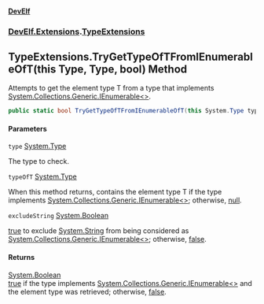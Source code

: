#### [DevElf](README.md 'README')
### [DevElf\.Extensions](DevElf.Extensions.md 'DevElf\.Extensions').[TypeExtensions](TypeExtensions.md 'DevElf\.Extensions\.TypeExtensions')

## TypeExtensions\.TryGetTypeOfTFromIEnumerableOfT\(this Type, Type, bool\) Method

Attempts to get the element type T from a type that implements
[System\.Collections\.Generic\.IEnumerable&lt;&gt;](https://learn.microsoft.com/en-us/dotnet/api/system.collections.generic.ienumerable-1 'System\.Collections\.Generic\.IEnumerable\`1')\.

```csharp
public static bool TryGetTypeOfTFromIEnumerableOfT(this System.Type type, out System.Type? typeOfT, bool excludeString=false);
```
#### Parameters

<a name='DevElf.Extensions.TypeExtensions.TryGetTypeOfTFromIEnumerableOfT(thisSystem.Type,System.Type,bool).type'></a>

`type` [System\.Type](https://learn.microsoft.com/en-us/dotnet/api/system.type 'System\.Type')

The type to check\.

<a name='DevElf.Extensions.TypeExtensions.TryGetTypeOfTFromIEnumerableOfT(thisSystem.Type,System.Type,bool).typeOfT'></a>

`typeOfT` [System\.Type](https://learn.microsoft.com/en-us/dotnet/api/system.type 'System\.Type')

When this method returns, contains the element type T if the type implements
[System\.Collections\.Generic\.IEnumerable&lt;&gt;](https://learn.microsoft.com/en-us/dotnet/api/system.collections.generic.ienumerable-1 'System\.Collections\.Generic\.IEnumerable\`1'); otherwise, [null](https://docs.microsoft.com/en-us/dotnet/csharp/language-reference/keywords/null 'https://docs\.microsoft\.com/en\-us/dotnet/csharp/language\-reference/keywords/null')\.

<a name='DevElf.Extensions.TypeExtensions.TryGetTypeOfTFromIEnumerableOfT(thisSystem.Type,System.Type,bool).excludeString'></a>

`excludeString` [System\.Boolean](https://learn.microsoft.com/en-us/dotnet/api/system.boolean 'System\.Boolean')

[true](https://docs.microsoft.com/en-us/dotnet/csharp/language-reference/builtin-types/bool 'https://docs\.microsoft\.com/en\-us/dotnet/csharp/language\-reference/builtin\-types/bool') to exclude [System\.String](https://learn.microsoft.com/en-us/dotnet/api/system.string 'System\.String') from being considered as
            [System\.Collections\.Generic\.IEnumerable&lt;&gt;](https://learn.microsoft.com/en-us/dotnet/api/system.collections.generic.ienumerable-1 'System\.Collections\.Generic\.IEnumerable\`1'); otherwise, [false](https://docs.microsoft.com/en-us/dotnet/csharp/language-reference/builtin-types/bool 'https://docs\.microsoft\.com/en\-us/dotnet/csharp/language\-reference/builtin\-types/bool')\.

#### Returns
[System\.Boolean](https://learn.microsoft.com/en-us/dotnet/api/system.boolean 'System\.Boolean')  
[true](https://docs.microsoft.com/en-us/dotnet/csharp/language-reference/builtin-types/bool 'https://docs\.microsoft\.com/en\-us/dotnet/csharp/language\-reference/builtin\-types/bool') if the type implements [System\.Collections\.Generic\.IEnumerable&lt;&gt;](https://learn.microsoft.com/en-us/dotnet/api/system.collections.generic.ienumerable-1 'System\.Collections\.Generic\.IEnumerable\`1') and
            the element type was retrieved; otherwise, [false](https://docs.microsoft.com/en-us/dotnet/csharp/language-reference/builtin-types/bool 'https://docs\.microsoft\.com/en\-us/dotnet/csharp/language\-reference/builtin\-types/bool')\.